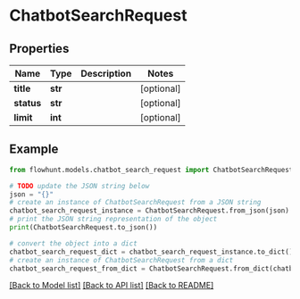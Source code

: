 # ChatbotSearchRequest


## Properties

Name | Type | Description | Notes
------------ | ------------- | ------------- | -------------
**title** | **str** |  | [optional] 
**status** | **str** |  | [optional] 
**limit** | **int** |  | [optional] 

## Example

```python
from flowhunt.models.chatbot_search_request import ChatbotSearchRequest

# TODO update the JSON string below
json = "{}"
# create an instance of ChatbotSearchRequest from a JSON string
chatbot_search_request_instance = ChatbotSearchRequest.from_json(json)
# print the JSON string representation of the object
print(ChatbotSearchRequest.to_json())

# convert the object into a dict
chatbot_search_request_dict = chatbot_search_request_instance.to_dict()
# create an instance of ChatbotSearchRequest from a dict
chatbot_search_request_from_dict = ChatbotSearchRequest.from_dict(chatbot_search_request_dict)
```
[[Back to Model list]](../README.md#documentation-for-models) [[Back to API list]](../README.md#documentation-for-api-endpoints) [[Back to README]](../README.md)


